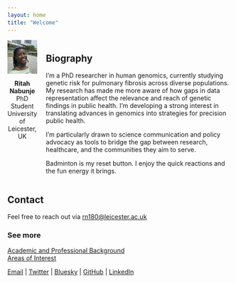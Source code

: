 ```yaml
---
layout: home
title: "Welcome"
---
```


<div style="display: flex; align-items: flex-start;">
  <!-- Profile Picture and Title Section -->
  <div style="text-align: center; margin-right: 20px;">
    <img src="./profile.jpg" alt="Profile Picture" width="150" style="margin-bottom: 10px;" />
    <p style="margin: 0; font-weight: bold;">Ritah Nabunje</p>
    <p style="margin: 0;">PhD Student</p>
    <p style="margin: 0;">University of Leicester, UK</p>
  </div>

  <!-- Biography Section -->
  <div>
    <h2>Biography</h2>
    <p>
      I’m a PhD researcher in human genomics, currently studying genetic risk for pulmonary fibrosis across diverse populations. My research has made me more aware of how gaps in data representation affect the relevance and reach of genetic findings in public health. I’m developing a strong interest in translating advances in genomics into strategies for precision public health.    
    </p>
    <p>
      I’m particularly drawn to science communication and policy advocacy as tools to bridge the gap between research, healthcare, and the communities they aim to serve. 
    </p>
    <p>
      Badminton is my reset button. I enjoy the quick reactions and the fun energy it brings.
    </p>
  </div>
</div>

## Contact
Feel free to reach out via [rn180@leicester.ac.uk](mailto:rn180@leicester.ac.uk) 

### See more  
[Academic and Professional Background](./background.md)  
[Areas of Interest](./interests.md)

<div class="social-media">
  <a href="mailto:rn180@leicester.ac.uk" target="_blank">Email</a> | 
  <a href="https://x.com/ritah_nabunje" target="_blank">Twitter</a> | 
  <a href="https://bsky.app/profile/ritahnabunje.bsky.social" target="__balnk">Bluesky</a> |
  <a href="https://github.com/ritah-nabunje" target="_blank">GitHub</a> | 
  <a href="https://www.linkedin.com/in/ritah-nabunje" target="_blank">LinkedIn</a>
</div>
